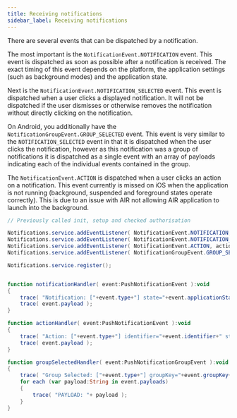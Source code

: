 ```yaml
---
title: Receiving notifications
sidebar_label: Receiving notifications
---
```


There are several events that can be dispatched by a notification.

The most important is the `NotificationEvent.NOTIFICATION` event. This event is dispatched as soon as possible after a notification is received. 
The exact timing of this event depends on the platform, the application settings (such as background modes) and the application state. 

Next is the `NotificationEvent.NOTIFICATION_SELECTED` event. This event is dispatched when a user clicks a displayed notification. 
It will not be dispatched if the user dismisses or otherwise removes the notification without directly clicking on the notification.

On Android, you additionally have the `NotificationGroupEvent.GROUP_SELECTED` event. 
This event is very similar to the `NOTIFICATION_SELECTED` event in that it is dispatched when the user clicks the notification, 
however as this notification was a group of notifications it is dispatched as a single event with an array of payloads indicating 
each of the individual events contained in the group.

The `NotificationEvent.ACTION` is dispatched when a user clicks an action on a notification. 
This event currently is missed on iOS when the application is not running (background, suspended and foreground states operate correctly). 
This is due to an issue with AIR not allowing AIR application to launch into the background.


```actionscript
// Previously called init, setup and checked authorisation

Notifications.service.addEventListener( NotificationEvent.NOTIFICATION, notificationHandler );
Notifications.service.addEventListener( NotificationEvent.NOTIFICATION_SELECTED, notificationHandler );
Notifications.service.addEventListener( NotificationEvent.ACTION, actionHandler );
Notifications.service.addEventListener( NotificationGroupEvent.GROUP_SELECTED, groupSelectedHandler );

Notifications.service.register();


function notificationHandler( event:PushNotificationEvent ):void
{
	trace( "Notification: ["+event.type+"] state="+event.applicationState+" startup="+event.startup );
	trace( event.payload );
}

function actionHandler( event:PushNotificationEvent ):void
{
	trace( "Action: ["+event.type+"] identifier="+event.identifier+" state="+event.applicationState+" startup="+event.startup );
	trace( event.payload );
}

function groupSelectedHandler( event:PushNotificationGroupEvent ):void
{
	trace( "Group Selected: ["+event.type+"] groupKey="+event.groupKey+" state="+event.applicationState+" startup="+event.startup );
	for each (var payload:String in event.payloads)
	{
		trace( "PAYLOAD: "+ payload );
	}
}
```